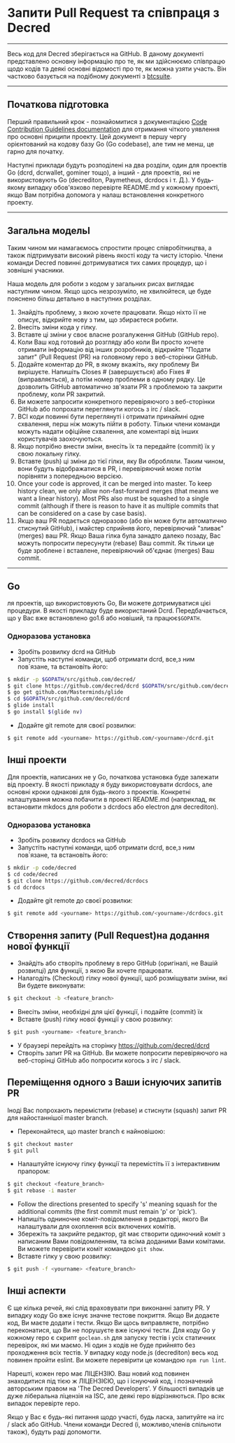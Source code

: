 # Запити Pull Request та співпраця з Decred 

---

Весь код для Decred зберігається на GitHub. В даному документі представлено основну інформацію про те, як ми здійснюємо співпрацю щодо кодів та деякі основні відомості про те, як можна узяти участь. Він частково базується на подібному документі з [btcsuite](https://github.com/btcsuite).

---

## Початкова підготовка 

Перший правильний крок - познайомитися з документацією  [Code Contribution Guidelines documentation](https://github.com/decred/dcrd/blob/master/docs/code_contribution_guidelines.md) для отримання чіткого уявлення про основні приципи
проекту. Цей документ в першу чергу орієнтований на кодову базу Go (Go codebase), але тим не менш, це гарно для початку.

Наступні приклади будуть розподілені на два розділи, один для проектів Go (dcrd, dcrwallet, gominer тощо), а інший - для проектів, які не використовують Go (decrediton, Paymetheus, dcrdocs і т. Д.). У будь-якому випадку обов'язково перевірте README.md у кожному проекті, якщо Вам потрібна допомога у налаш встановлення конкретного проекту.

---

## Загальна модельl 

Таким чином ми намагаємось спростити процес співробітництва, а також підтримувати високий рівень якості коду та чисту історію. Члени команди Decred повинні дотримуватися тих самих процедур, що і зовнішні учасники.

Наша модель для роботи з кодом у загальних рисах виглядає наступним чином. Якщо щось незрозуміло, не хвилюйтеся, це буде пояснено більш детально в наступних розділах.

1. Знайдіть проблему, з якою хочете працювати. Якщо ніхто її не описує, відкрийте нову з тим, що збираєтеся робити.
1. Внесіть зміни кода у гілку.
1. Вставте ці зміни у своє власне розгалуження GitHub (GitHub repo).
1. Коли Ваш код готовий до розгляду або коли Ви просто хочете отримати інформацію від інших розробників, відкрийте "Подати запит" (Pull Request (PR) на головному repo з веб-сторінки GitHub.
1. Додайте коментар до PR, в якому вкажіть, яку проблему Ви вирішуєте. Напишіть Closes # (завершується) або Fixes # (виправляється), а потім номер проблеми в одному рядку. Це дозволить GitHub автоматично зв'язати PR з проблемою та закрити проблему, коли PR закритий.
1. Ви можете запросити конкретного перевіряючого з веб-сторінки GitHub або попрохати переглянути когось з irc / slack.
1. ВСІ коди повинні бути переглянуті і отримати принаймні одне схвалення, перш ніж можуть пійти в роботу. Тільки члени команди можуть надати офіційне схвалення, але коментарі від інших користувачів заохочуються.
1. Якщо потрібно внести зміни, внесіть їх та передайте (commit) їх у свою локальну гілку.
1. Вставте (push) ці зміни до тієї гілки, яку Ви обробляли. Таким чином, вони будуть відображатися в PR, і перевіряючий може потім порівняти з попередньою версією.
1. Once your code is approved, it can be merged into master.  To keep history clean, we only allow non-fast-forward merges (that means we want a linear history).  Most PRs also must be squashed to a single commit (although if there is reason to have it as multiple commits that can be considered on a case by case basis).
1. Якщо ваш PR подається одноразово (або він може бути автоматично стиснутий GitHub), і майстер сприйняв його, перевіряючий "зливає" (merges) ваш PR. Якщо Ваша гілка була занадто далеко позаду, Вас можуть попросити пересунути (rebase) Ваш commit. Як тільки це буде зроблене і вставлене, перевіряючий об'єднає (merges) Ваш commit.

---

## Go 

ля проектів, що використовують Go, Ви можете дотримуватися цієі процедури. В якості прикладу буде використаний Dcrd. Передбачається, що у Вас вже встановлено go1.6 або новіший, та працює`$GOPATH`.

### Одноразова установка
- Зробіть розвилку dcrd на GitHub
- Запустіть наступні команди, щоб отримати dcrd, все,з ним пов`язане, та встановіть його:

```bash
$ mkdir -p $GOPATH/src/github.com/decred/
$ git clone https://github.com/decred/dcrd $GOPATH/src/github.com/decred/dcrd
$ go get github.com/Masterminds/glide
$ cd $GOPATH/src/github.com/decred/dcrd
$ glide install
$ go install $(glide nv)
```

- Додайте git remote для своєї розвилки:

```bash
$ git remote add <yourname> https://github.com/<yourname>/dcrd.git
```

## Інші проекти 

Для проектів, написаних не у Go, початкова установка буде залежати від проекту. В якості прикладу я буду використовувати dcrdocs, але основні кроки однакові для будь-якого з проектів. Конкретні налаштування можна побачити в проекті README.md (наприклад, як встановити mkdocs для роботи з dcrdocs або electron для decrediton).

### Одноразова установка 
- Зробіть розвилку dcrdocs на GitHub
- Запустіть наступні команди, щоб отримати dcrd, все,з ним пов`язане, та встановіть його:

```bash
$ mkdir -p code/decred
$ cd code/decred
$ git clone https://github.com/decred/dcrdocs
$ cd dcrdocs
```

- Додайте git remote до своєї розвилки:

```bash
$ git remote add <yourname> https://github.com/<yourname>/dcrdocs.git
```

## Створення запиту (Pull Request)на додання нової функції 
- Знайдіть або створіть проблему в repo GitHub (оригіналі, не Вашій розвилці) для функції, з якою Ви хочете працювати.
- Налагодіть (Checkout) гілку нової функції, щоб розміщувати зміни, які Ви будете виконувати:

```bash
$ git checkout -b <feature_branch>
```
- Внесіть зміни, необхідні для цієї функції, і подайте (commit) їх
- Вставте (push) гілку нової функції у свою розвилку:

```bash
$ git push <yourname> <feature_branch>
```
- У браузері перейдіть на сторінку https://github.com/decred/dcrd
- Створіть запит PR на GitHub. Ви можете попросити перевіряючого на веб-сторінці GitHub або попросити когось з irc / slack.

## Переміщення одного з Ваши існуючих запитів PR 

Іноді Вас попрохають перемістити (rebase) и стиснути (squash) запит PR для найостаннішої master branch.

- Переконайтеся, що master branch є найновішою:

```bash
$ git checkout master
$ git pull
```
- Налаштуйте існуючу гілку функції та перемістіть її з інтерактивним прапором:

```bash
$ git checkout <feature_branch>
$ git rebase -i master
```
- Follow the directions presented to specify 's' meaning squash for the additional commits (the first commit must remain 'p' or 'pick').
- Напишіть одниночне коміт-повідомлення в редакторі, якого Ви налаштували для охоплення всіх включених комітів.
- Збережіть та закрийте редактор, git має створити одиночний коміт з написаним Вами повідомленням, та всіма доданими Вами комітами. Ви можете перевірити коміт командою ```git show```.
- Вставте гілку у свою розвилку:

```bash
$ git push -f <yourname> <feature_branch>
```

## Інші аспекти 

Є ще кілька речей, які слід враховувати при виконанні запиту PR. У випадку коду Go вже існує значне тестове покриття. Якщо Ви додаєте код, Ви маєте додати і тести. Якщо Ви щось виправляєте, потрібно переконатися, що Ви не порушуєте вже існуючі тести. Для коду Go у кожному repo є скрипт ```goclean.sh``` для запуску тестів і усіх статичних перевірок, які ми маємо. Ні один з кодів не буде прийнято без проходження всіх тестів. У випадку коду node.js (decrediton) весь код повинен пройти eslint. Ви можете перевірити це командою ```npm run lint```.

Нарешті, кожен repo має ЛІЦЕНЗІЮ. Ваш новий код повинен знаходитися під тією ж ЛІЦЕНЗІЄЮ, що і існуючий код, і позначений авторським правом на 'The Decred Developers'. У більшості випадків це дуже ліберальна ліцензія на ISC, але деякі repo відрізняються. Про всяк випадок перевірте repo.

Якщо у Вас є будь-які питання щодо участі, будь ласка, запитуйте на irc / slack або GitHub. Члени команди Decred (і, можливо,членів спільноти також), будуть раді допомогти.
